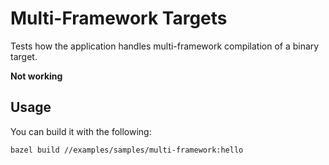 # Multi-Framework Targets

Tests how the application handles multi-framework compilation of a binary target.

**Not working**

## Usage

You can build it with the following:

```bash
bazel build //examples/samples/multi-framework:hello
```
